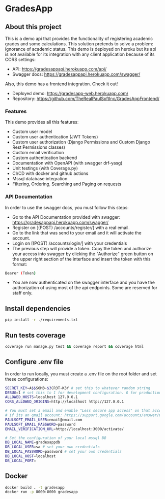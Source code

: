 # GradesApp

## About this project

This is a demo api that provides the functionality of registering academic grades and some calculations.
This solution pretends to solve a problem: ignorance of academic status.
This demo is deployed on heroku but its api is not available for its integration with any client application because of its CORS settings:

- API: https://gradesappapi.herokuapp.com/api/
- Swagger docs: https://gradesappapi.herokuapp.com/swagger/

Also, this demo has a frontend integration. Check it out! 

- Deployed demo: https://gradesapp-web.herokuapp.com/
- Repository: https://github.com/TheRealPaulSoftInc/GradesAppFrontend/

### Features

This demo provides all this features:

- Custom user model
- Custom user authentication (JWT Tokens)
- Custom user authorization (Django Permissions and Custom Django Rest Permissions classes)
- Custom email verification
- Custom authentication backend
- Documentation with OpenAPI (with swagger drf-yasg)
- Unit testings (with Coverage.py)
- CI/CD with docker and github actions
- Mssql database integration
- Filtering, Ordering, Searching and Paging on requests

### API Documentation

In order to use the swagger docs, you must follow this steps:

- Go to the API Documentation provided with swagger: https://gradesappapi.herokuapp.com/swagger/
- Register on [(POST) /accounts/register/] with a real email.
- Go to the link that was send to your email and it will activate the account.
- Login on [(POST) /accounts/login/] with your credentials
- The previous step will provide a token. Copy the token and authorize your access into swagger by clicking the "Authorize" green button on the upper right section of the interface and insert the token with this format:

```bash
Bearer (Token)
```

- You are now authenticated on the swagger interface and you have the authorization of using most of the api endpoints. Some are reserved for staff only.


## Install dependencies

```bash
pip install -r ./requirements.txt
```

## Run tests coverage

```bash
coverage run manage.py test && coverage report && coverage html
```

## Configure .env file

In order to run locally, you must create a .env file on the root folder and set these configurations:

```bash
SECRET_KEY=A$$S0M3-$3CR3T-K3Y # set this to whatever random string
DEBUG=1 # set this to 1 for development configuration. 0 for production.
ALLOWED_HOSTS=localhost 127.0.0.1
CORS_ALLOWED_ORIGINS=http://localhost http://127.0.0.1

# You must set a email and enable "Less secure app access" on that account
# if its an gmail account: https://support.google.com/accounts/answer/6010255#zippy=
PAULSOFT_EMAIL_USER=email@email.com
PAULSOFT_EMAIL_PASSWORD=password
EMAIL_VERIFICATION_URL=http://localhost:3000/activate/

# Set the configuration of your local mssql DB
DB_LOCAL_NAME=gradesappdb
DB_LOCAL_USER=sa # set your own credentials
DB_LOCAL_PASSWORD=password # set your own credentials
DB_LOCAL_HOST=localhost
DB_LOCAL_PORT=
```

## Docker

```bash
docker build . -t gradesapp
docker run -p 8000:8000 gradesapp
```
